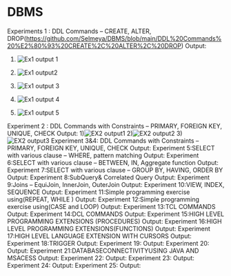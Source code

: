 # DBMS
Experiments 1 : DDL Commands – CREATE, ALTER, DROP(https://github.com/Selmeya/DBMS/blob/main/DDL%20Commands%20%E2%80%93%20CREATE%2C%20ALTER%2C%20DROP)
Output:
   
   1) ![Ex1 output 1](https://user-images.githubusercontent.com/112368898/194228232-18088837-96e0-45a9-9847-cb8972c634ff.png)
   
  2)  ![Ex1 output2](https://user-images.githubusercontent.com/112368898/194229246-ca792c1a-f50c-4063-92ab-af7aa8d3b36f.png)
  3)  ![Ex1 output 3](https://user-images.githubusercontent.com/112368898/194229337-ef623d61-0456-4ace-bb3b-0352e537d9fb.png)
  4)  ![Ex1 output 4](https://user-images.githubusercontent.com/112368898/194229504-735baa6c-29a0-44b9-8593-a3753be40275.png)
  5)  ![Ex1 output 5](https://user-images.githubusercontent.com/112368898/194229616-e5166a61-3dfa-45f4-98ec-7896bf8c67a4.png)


Experiment 2 : DDL Commands with Constraints – PRIMARY, FOREIGN KEY, UNIQUE, CHECK
Output:
 1)![EX2 output1](https://user-images.githubusercontent.com/112368898/194352367-5b54d4fa-fefa-452e-b09f-71fa5dd3c3f4.png)
 2)![EX2 output2](https://user-images.githubusercontent.com/112368898/194352463-08b68d10-0f1c-42cc-b2f5-5665d73e3e2b.png)
 3)![EX2 output3](https://user-images.githubusercontent.com/112368898/194352691-e94bf2bd-252b-4ecb-8b06-194e649e073b.png)
Experiment 3&4: DDL Commands with Constraints – PRIMARY, FOREIGN KEY, UNIQUE, CHECK
Output:
Experiment 5:SELECT with various clause – WHERE, pattern matching
Output:
Experiment 6:SELECT with various clause – BETWEEN, IN, Aggregate function
Output:
Experiment 7:SELECT with various clause – GROUP BY, HAVING, ORDER BY
Output:
Experiment 8:SubQuery& Correlated Query
Output:
Experiment 9:Joins – EquiJoin, InnerJoin, OuterJoin
Output:
Experiment 10:VIEW, INDEX, SEQUENCE
Output:
Experiment 11:Simple programming exercise using(REPEAT, WHILE )
Output:
Experiment 12:Simple programming exercise using(CASE and LOOP)
Output:
Experiment 13:TCL COMMANDS
Output:
Experiment 14:DCL COMMANDS
Output:
Experiment 15:HIGH LEVEL PROGRAMMING EXTENSIONS (PROCEDURES)
Output:
Experiment 16:HIGH LEVEL PROGRAMMING EXTENSIONS(FUNCTIONS)
Output:
Experiment 17:HIGH LEVEL LANGUAGE EXTENSION WITH CURSORS
Output:
Experiment 18:TRIGGER
Output:
Experiment 19:
Output:
Experiment 20:
Output:
Experiment 21:DATABASECONNECTIVITYUSING JAVA AND MSACESS
Output:
Experiment 22:
Output:
Experiment 23:
Output:
Experiment 24:
Output:
Experiment 25:
Output:



